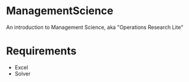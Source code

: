 # ManagementScience
An introduction to Management Science, aka "Operations Research Lite"

# Requirements
- Excel
- Solver

